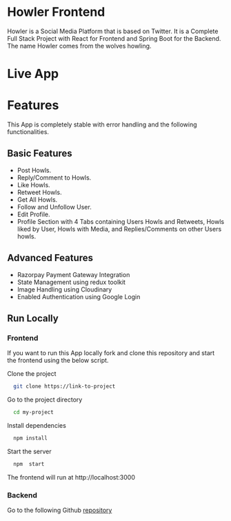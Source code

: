 # Howler Frontend

Howler is a Social Media Platform that is based on Twitter. It is a Complete Full Stack Project with React for Frontend and Spring Boot for the Backend. The name Howler comes from the wolves howling.

# Live App

# Features

This App is completely stable with error handling and the following functionalities.

## Basic Features

- Post Howls.
- Reply/Comment to Howls.
- Like Howls.
- Retweet Howls.
- Get All Howls.
- Follow and Unfollow User.
- Edit Profile.
- Profile Section with 4 Tabs containing Users Howls and Retweets, Howls liked by User, Howls with Media, and Replies/Comments on other Users howls.

## Advanced Features

- Razorpay Payment Gateway Integration
- State Management using redux toolkit
- Image Handling using Cloudinary
- Enabled Authentication using Google Login

## Run Locally

### Frontend

If you want to run this App locally fork and clone this repository and start the frontend using the below script.

Clone the project

```bash
  git clone https://link-to-project
```

Go to the project directory

```bash
  cd my-project
```

Install dependencies

```bash
  npm install
```

Start the server

```bash
  npm  start
```

The frontend will run at http://localhost:3000

### Backend

Go to the following Github [repository](https://github.com/fjorn-x/howler-backend)
